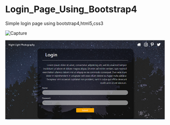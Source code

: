 # Login_Page_Using_Bootstrap4
Simple login page using bootstrap4,html5,css3

![Capture](https://user-images.githubusercontent.com/52632685/60772097-d106ab00-a10e-11e9-9e26-e38a63b71ade.PNG)


<img src="images/Capture.PNG" title="Screen capture">
